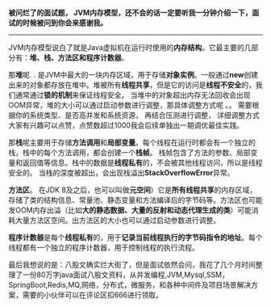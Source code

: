 **被问烂了的面试题， JVM内存模型，还不会的话一定要听我一分钟介绍一下，面试的时候被问到你会来感谢我。**

****

JVM内存模型说白了就是Java虚拟机在运行时使用的**内存结构**。它最主要的几部分有：**堆、栈、方法区****和****程序计数器**。

那**堆**呢.   . 是JVM中最大的一块内存区域，用于存储**对象实例**。一般通过**new**创建出来的对象都存放在堆中。堆被所有**线程共享**，但是它的访问是**线程不安全**的，我们通常通过**锁的机制**来保证线程安全。 当堆中的对象超出内存无法回收会出现OOM异常，堆的大小可以通过启动参数进行调整，那具体调整方式呢 。。 需要根据你的系统类型、是否高并发和系统资源， 再结合压测进行调整， 详细调整方式大家有兴趣可以点赞，点赞数超过1000我会后续单独出一期调优最佳实践。

那**栈**呢主要用于存储**方法调用**和**局部变量**。每个线程在运行时都会有一个独立的栈，栈中的每个方法调用，都会创建一个**栈帧**。   栈帧包含了方法的参数、局部变量和返回值等信息。栈中的数据是**线程私有**的，不会被其他线程访问，所以是线程安全的。  当栈的深度被超出，会出现栈溢出**StackOverflowError**异常。

**方法区**。 在JDK 8及之后，也可以叫做**元空间**）它是**所有线程共享**的内存区域，存储了类的结构信息、常量池、静态变量和方法编译后的字节码等。方法区也可能发OOM内存出溢（比如**大的静态数据、大量的反射和动态代理生成的类**）可能消耗大量方法区空间。出方法区的大小也可以通过启动参数进行调整。

**程序计数器**是每个**线程私有**的，用于**记录当前线程执行的字节码指令的地址**。每个线程都有一个独立的程序计数器，用于控制线程的执行流程。

最后我想说的是：八股文确实烂大街了，但是面试依然会问，我花了几个月时间整理了一份80万字java面试八股文资料，从并发编程,JVM,Mysql,SSM，SpringBoot,Redis,MQ,网络，分布式，微服务，和各种中间件及项目场景解决方案，需要的小伙伴可以在评论区扣666进行领取。

